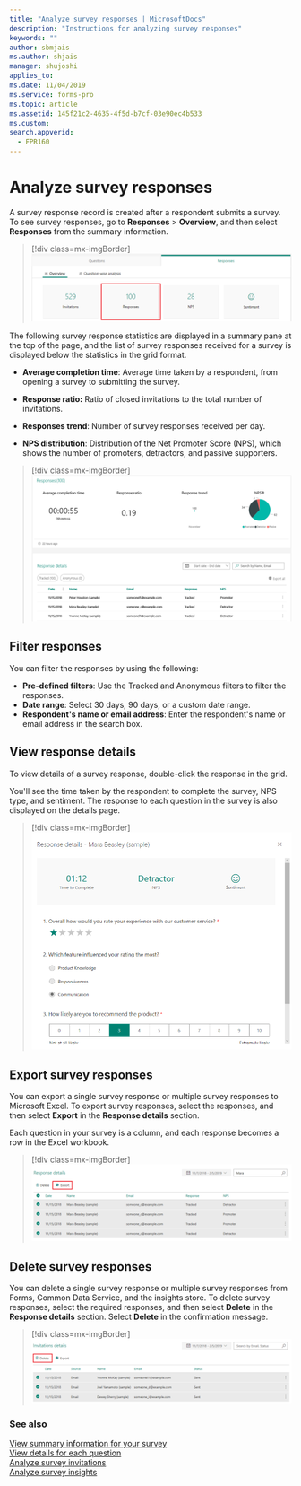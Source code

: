 ```yaml
---
title: "Analyze survey responses | MicrosoftDocs"
description: "Instructions for analyzing survey responses"
keywords: ""
author: sbmjais
ms.author: shjais
manager: shujoshi
applies_to: 
ms.date: 11/04/2019
ms.service: forms-pro
ms.topic: article
ms.assetid: 145f21c2-4635-4f5d-b7cf-03e90ec4b533
ms.custom: 
search.appverid:
  - FPR160
---
```


# Analyze survey responses

A survey response record is created after a respondent submits a survey. To see survey responses, go to **Responses** &gt; **Overview**, and then select **Responses** from the summary information.

> [!div class=mx-imgBorder]
> ![Survey responses](media/survey-responses.png "Survey responses")

The following survey response statistics are displayed in a summary pane at the top of the page, and the list of survey responses received for a survey is displayed below the statistics in the grid format.

- **Average completion time**: Average time taken by a respondent, from opening a survey to submitting the survey.

- **Response ratio:** Ratio of closed invitations to the total number of invitations.

- **Responses trend**: Number of survey responses received per day.

- **NPS distribution**: Distribution of the Net Promoter Score (NPS), which shows the number of promoters, detractors, and passive supporters.

> [!div class=mx-imgBorder]
> ![Survey responses details](media/survey-responses-details.png "Survey responses details")

## Filter responses

You can filter the responses by using the following:
- **Pre-defined filters**: Use the Tracked and Anonymous filters to filter the responses.
- **Date range**: Select 30 days, 90 days, or a custom date range.
- **Respondent's name or email address**: Enter the respondent's name or email address in the search box.

## View response details

To view details of a survey response, double-click the response in the grid.

You'll see the time taken by the respondent to complete the survey, NPS type, and sentiment. The response to each question in the survey is also displayed on the details page.

> [!div class=mx-imgBorder]
> ![View details of the selected response](media/response-details.png "View details of the selected response")

## Export survey responses

You can export a single survey response or multiple survey responses to Microsoft Excel. To export survey responses, select the responses, and then select **Export** in the **Response details** section.

Each question in your survey is a column, and each response becomes a row in the Excel workbook.

> [!div class=mx-imgBorder]
> ![Export survey responses](media/export-survey-response.png "Export survey responses")

## Delete survey responses

<!--note from editor: Please double-check that "CDS" should be "Common Data Service"-->
You can delete a single survey response or multiple survey responses from Forms, Common Data Service, and the insights store. To delete survey responses, select the required responses, and then select **Delete** in the **Response details** section. Select **Delete** in the confirmation message.

> [!div class=mx-imgBorder]
> ![Delete survey responses](media/delete-survey-invite.png "Delete survey responses")

### See also

[View summary information for your survey](view-summary-information.md)<br>
[View details for each question](view-details-each-question.md)<br>
[Analyze survey invitations](analyze-survey-invitations.md)<br>
[Analyze survey insights](analyze-survey-insights.md)
